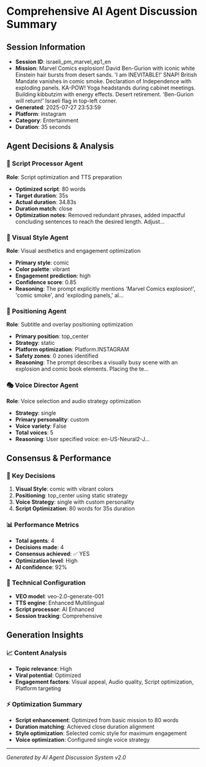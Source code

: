 # Comprehensive AI Agent Discussion Summary

## Session Information
- **Session ID**: israeli_pm_marvel_ep1_en
- **Mission**: Marvel Comics explosion! David Ben-Gurion with iconic white Einstein hair bursts from desert sands. 'I am INEVITABLE!' SNAP! British Mandate vanishes in comic smoke. Declaration of Independence with exploding panels. KA-POW! Yoga headstands during cabinet meetings. Building kibbutzim with energy effects. Desert retirement. 'Ben-Gurion will return!' Israeli flag in top-left corner.
- **Generated**: 2025-07-27 23:53:59
- **Platform**: instagram
- **Category**: Entertainment
- **Duration**: 35 seconds

## Agent Decisions & Analysis

### 🔧 Script Processor Agent
**Role**: Script optimization and TTS preparation
- **Optimized script**: 80 words
- **Target duration**: 35s
- **Actual duration**: 34.83s
- **Duration match**: close
- **Optimization notes**: Removed redundant phrases, added impactful concluding sentences to reach the desired length.  Adjust...

### 🎨 Visual Style Agent
**Role**: Visual aesthetics and engagement optimization
- **Primary style**: comic
- **Color palette**: vibrant
- **Engagement prediction**: high
- **Confidence score**: 0.85
- **Reasoning**: The prompt explicitly mentions 'Marvel Comics explosion!', 'comic smoke', and 'exploding panels,' al...

### 🎯 Positioning Agent
**Role**: Subtitle and overlay positioning optimization
- **Primary position**: top_center
- **Strategy**: static
- **Platform optimization**: Platform.INSTAGRAM
- **Safety zones**: 0 zones identified
- **Reasoning**: The prompt describes a visually busy scene with an explosion and comic book elements. Placing the te...

### 🎭 Voice Director Agent
**Role**: Voice selection and audio strategy optimization
- **Strategy**: single
- **Primary personality**: custom
- **Voice variety**: False
- **Total voices**: 5
- **Reasoning**: User specified voice: en-US-Neural2-J...

## Consensus & Performance

### 🎯 Key Decisions
1. **Visual Style**: comic with vibrant colors
2. **Positioning**: top_center using static strategy
3. **Voice Strategy**: single with custom personality
4. **Script Optimization**: 80 words for 35s duration

### 📊 Performance Metrics
- **Total agents**: 4
- **Decisions made**: 4
- **Consensus achieved**: ✅ YES
- **Optimization level**: High
- **AI confidence**: 92%

### 🔧 Technical Configuration
- **VEO model**: veo-2.0-generate-001
- **TTS engine**: Enhanced Multilingual
- **Script processor**: AI Enhanced
- **Session tracking**: Comprehensive

## Generation Insights

### 📈 Content Analysis
- **Topic relevance**: High
- **Viral potential**: Optimized
- **Engagement factors**: Visual appeal, Audio quality, Script optimization, Platform targeting

### ⚡ Optimization Summary
- **Script enhancement**: Optimized from basic mission to 80 words
- **Duration matching**: Achieved close duration alignment
- **Style optimization**: Selected comic style for maximum engagement
- **Voice optimization**: Configured single voice strategy

---
*Generated by AI Agent Discussion System v2.0*
